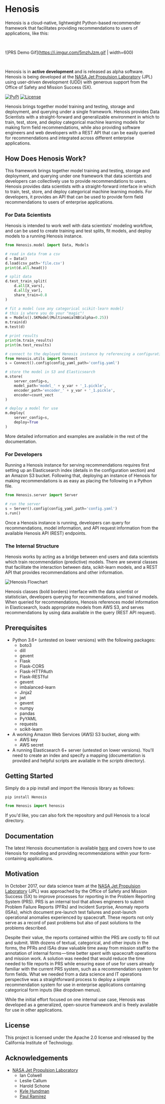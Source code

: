 # Henosis

Henosis is a cloud-native, lightweight Python-based recommender framework
that facilitates providing recommendations to users of applications, like this:

<br/>

![PRS Demo Gif](https://i.imgur.com/5mzhJzm.gif | width=600)

<br/>

Henosis is in **active development** and is released as alpha software.
Henosis is being developed at the [NASA Jet Propulsion Laboratory](https://jpl.nasa.gov/) (JPL)
using user-driven development (UDD) with generous support from the Office of Safety and
Mission Success (5X).

[![PyPi](https://img.shields.io/badge/pypi-0.0.7-green.svg)](https://pypi.python.org/pypi/Henosis/0.0.7)
[![License](https://img.shields.io/badge/License-Apache%202.0-blue.svg)](https://opensource.org/licenses/Apache-2.0)


Henosis brings together model training and testing,
storage and deployment, and querying under a single framework. Henosis provides Data Scientists with a straight-forward and
generalizable environment in which to train, test, store, and deploy categorical machine
learning models for making form field recommendations, while also providing software engineers
and web developers with a REST API that can be easily queried for recommendations
and integrated across different enterprise applications.

## How Does Henosis Work?

This framework brings together model training and testing,
storage and deployment, and querying under one framework that data
scientists and developers can collectively use to provide
recommendations to users. Henosis provides data scientists with a straight-forward interface in
which to train, test, store, and deploy categorical machine learning
models. For developers, it provides an API that can be used
to provide form field recommendations to users of enterprise
applications.

### For Data Scientists

Henosis is intended to work well with data scientists' modeling workflow,
and can be used to create training and test splits, fit models, and deploy
models to a running Henosis instance.

```python
from Henosis.model import Data, Models

# read in data from a csv
d = Data()
d.load(csv_path='file.csv')
print(d.all.head())

# split data
d.test_train_split(
    d.all[X_vars],
    d.all[y_var],
    share_train=0.8
)

# fit a model (use any categorical scikit-learn model)
# this is where you do your "magic"!
m = Models().SKModel(MultinomialNB(alpha=0.25))
m.train(d)
m.test(d)

# print results
print(m.train_results)
print(m.test_results)

# connect to the deployed Henosis instance by referencing a configuration file
from Henosis.utils import Connect
s = Connect().config(config_yaml_path='config.yaml')

# store the model in S3 and Elasticsearch
m.store(
    server_config=s,
    model_path='model_' + y_var + '_1.pickle',
    encoder_path='encoder_' + y_var + '_1.pickle',
    encoder=count_vect
)

# deploy a model for use
m.deploy(
    server_config=s,
    deploy=True
)
```

More detailed information and examples are available in the rest of the documentation.

### For Developers

Running a Henosis instance for serving recommendations requires first setting
up an Elasticsearch index (details in the configuration section) and an
Amazon S3 bucket. Following that, deploying an instance of Henosis for
making recommendations is as easy as placing the following in a Python file.

```python
from Henosis.server import Server

# run the server
s = Server().config(config_yaml_path='config.yaml')
s.run()
```

Once a Henosis instance is running, developers can query for recommendations,
model information, and API request information from the available Henosis API (REST)
endpoints.

### The Internal Structure

Henosis works by acting as a bridge between end users and data scientists
which train recommendation (predictive) models. There are several classes
that facilitate the interaction between data, scikit-learn models, and a
REST API that provides recommendations and other information.

![Henosis Flowchart](https://i.imgur.com/EXUh0cx.png)

Henosis classes (bold borders) interface with the data scientist or statistician,
developers querying for recommendations, and trained models. When queried for
recommendations, Henosis references model information in Elasticsearch,
loads appropriate models from AWS S3, and serves recommendations by using
data available in the query (REST API request).

## Prerequisites

- Python 3.6+ (untested on lower versions) with the following packages:
    - boto3
    - dill
    - gevent
    - Flask
    - Flask-CORS
    - Flask-HTTPAuth
    - Flask-RESTful
    - gevent
    - imbalanced-learn
    - Jinja2
    - jwt
    - gevent
    - numpy
    - pandas
    - PyYAML
    - requests
    - scikit-learn
- A working Amazon Web Services (AWS) S3 bucket, along with:
    - AWS key
    - AWS secret
- A running Elasticsearch 6+ server (untested on lower versions). You'll need to
create an index and specify a mapping (documentation is provided and helpful
scripts are available in the *scripts* directory).

## Getting Started

Simply do a pip install and import the Henosis library as follows:

```bash
pip install Henosis
```

```python
from Henosis import henosis
```

If you'd like, you can also fork the repository and pull Henosis to a local directory.

## Documentation

The latest Henosis documentation is available [here](https://www.henosis.io/)
and covers how to use Henosis for modeling and providing recommendations
within your form-containing applications.

## Motivation

In October 2017, our data science team at the [NASA Jet Propulsion Laboratory](https://jpl.nasa.gov/) (JPL)
was approached by the Office of Safety and Mission Success (5X) to improve
processes for reporting in the Problem Reporting System (PRS). PRS is an internal
tool that allows engineers to submit Problem Failure Reports (PFRs) and Incident
Surprise, Anomaly reports (ISAs), which document pre-launch test failures and
post-launch operational anomalies experienced by spacecraft. These reports not
only serve as a record of past problems but also of past solutions to the problems described.

Despite their value, the reports contained within the PRS are costly to fill out and submit.
With dozens of textual, categorical, and other inputs in the forms, the PFRs and ISAs
draw valuable time away from mission staff to the annotation of internal forms — time
better spent with spacecraft operations and mission work. A solution was needed that
would reduce the time needed to file reports in PRS while ensuring ease of use for
users already familiar with the current PRS system, such as a recommendation system
for form fields. What we needed from a data science and IT operations perspective
was a straightforward process to deploy a simple recommendation system for use in
enterprise applications containing categorical form inputs (like dropdown menus).

While the initial effort focused on one internal use case, Henosis was developed
as a generalized, open-source framework and is freely available for use in
other applications.

## License

This project is licensed under the Apache 2.0 license and released by
the California Institute of Technology.

## Acknowledgements

- [NASA Jet Propulsion Laboratory](https://jpl.nasa.gov/)
    - Ian Colwell
    - Leslie Callum
    - Harold Schone
    - [Kyle Hundman](https://github.com/khundman)
    - [Paul Ramirez](https://github.com/darth-pr)


